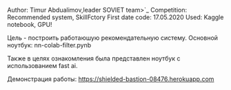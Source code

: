 Author: Timur Abdualimov,leader SOVIET team>`_
Competition: Recommended system, SkillFctory
First date code: 17.05.2020
Used: Kaggle notebook, GPU!

Цель - построить работаюшую рекомендательную систему.
Основной ноутбук: nn-colab-filter.pynb

Также в целях ознакомления была представлен ноутбук с использованием fast ai.

Демонстрация работы: https://shielded-bastion-08476.herokuapp.com
